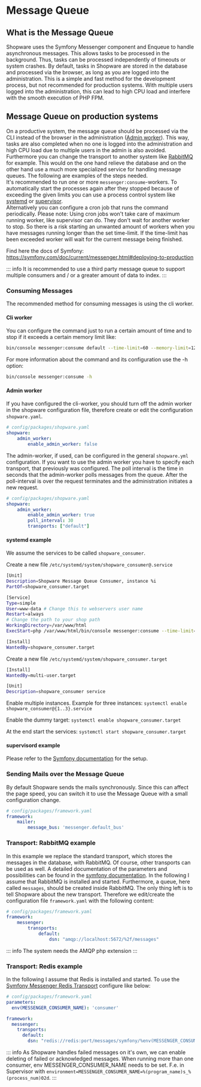 # Message Queue

## What is the Message Queue

Shopware uses the Symfony Messenger component and Enqueue to handle asynchronous messages. This allows tasks to be processed in the background. Thus, tasks can be processed independently of timeouts or system crashes. By default, tasks in Shopware are stored in the database and processed via the browser, as long as you are logged into the administration. This is a simple and fast method for the development process, but not recommended for production systems. With multiple users logged into the administration, this can lead to high CPU load and interfere with the smooth execution of PHP FPM.

## Message Queue on production systems

On a productive system, the message queue should be processed via the CLI instead of the browser in the administration ([Admin worker](#admin-worker)). This way, tasks are also completed when no one is logged into the administration and high CPU load due to multiple users in the admin is also avoided. Furthermore you can change the transport to another system like [RabbitMQ](https://www.rabbitmq.com/) for example. This would on the one hand relieve the database and on the other hand use a much more specialized service for handling message queues. The following are examples of the steps needed.  
It's recommended to run one or more `messenger:consume`-workers. To automatically start the processes again after they stopped because of exceeding the given limits you can use a process control system like [systemd](https://www.freedesktop.org/wiki/Software/systemd/) or [supervisor](http://supervisord.org/running.html).  
Alternatively you can configure a cron job that runs the command periodically. Please note: Using cron jobs won't take care of maximum running worker, like supervisor can do. They don't wait for another worker to stop. So there is a risk starting an unwanted amount of workers when you have messages running longer than the set time-limit. If the time-limit has been exceeded worker will wait for the current message being finished.

Find here the docs of Symfony: <https://symfony.com/doc/current/messenger.html#deploying-to-production>  

::: info
It is recommended to use a third party message queue to support multiple consumers and / or a greater amount of data to index.
:::

### Consuming Messages

The recommended method for consuming messages is using the cli worker.

#### Cli worker

You can configure the command just to run a certain amount of time and to stop if it exceeds a certain memory limit like:

```bash
bin/console messenger:consume default --time-limit=60 --memory-limit=128M
```

For more information about the command and its configuration use the -h option:

```bash
bin/console messenger:consume -h
```

#### Admin worker

If you have configured the cli-worker, you should turn off the admin worker in the shopware configuration file, therefore create or edit the configuration `shopware.yaml`.

```yaml
# config/packages/shopware.yaml
shopware:
    admin_worker:
        enable_admin_worker: false
```

The admin-worker, if used, can be configured in the general `shopware.yml` configuration. If you want to use the admin worker you have to specify each transport, that previously was configured. The poll interval is the time in seconds that the admin-worker polls messages from the queue. After the poll-interval is over the request terminates and the administration initiates a new request.

```yaml
# config/packages/shopware.yaml
shopware:
    admin_worker:
        enable_admin_worker: true
        poll_interval: 30
        transports: ["default"]
```

#### systemd example

We assume the services to be called `shopware_consumer`.

Create a new file `/etc/systemd/system/shopware_consumer@.service`

```bash
[Unit]
Description=Shopware Message Queue Consumer, instance %i
PartOf=shopware_consumer.target

[Service]
Type=simple
User=www-data # Change this to webservers user name
Restart=always
# Change the path to your shop path
WorkingDirectory=/var/www/html
ExecStart=php /var/www/html/bin/console messenger:consume --time-limit=60 --memory-limit=512M

[Install]
WantedBy=shopware_consumer.target
```

Create a new file `/etc/systemd/system/shopware_consumer.target`

```bash
[Install]
WantedBy=multi-user.target

[Unit]
Description=shopware_consumer service
```

Enable multiple instances. Example for three instances:
`systemctl enable shopware_consumer@{1..3}.service`

Enable the dummy target:
`systemctl enable shopware_consumer.target`

At the end start the services:
`systemctl start shopware_consumer.target`

#### supervisord example

Please refer to the [Symfony documentation](https://symfony.com/doc/current/messenger.html#supervisor-configuration) for the setup.

### Sending Mails over the Message Queue

By default Shopware sends the mails synchronously. Since this can affect the page speed, you can switch it to use the Message Queue with a small configuration change.

```yaml
# config/packages/framework.yaml
framework:
    mailer:
        message_bus: 'messenger.default_bus'
```

### Transport: RabbitMQ example

In this example we replace the standard transport, which stores the messages in the database, with RabbitMQ. Of course, other transports can be used as well. A detailed documentation of the parameters and possibilities can be found in the [symfony documentation](https://symfony.com/doc/5.4/messenger.html#amqp-transport). In the following I assume that RabbitMQ is installed and started. Furthermore, a queue, here called `messages`, should be created inside RabbitMQ. The only thing left is to tell Shopware about the new transport. Therefore we edit/create the configuration file `framework.yaml` with the following content:

```yaml
# config/packages/framework.yaml
framework:
    messenger:
        transports:
            default:
                dsn: "amqp://localhost:5672/%2f/messages"
```

::: info
The system needs the AMQP php extension
:::

### Transport: Redis example

In the following I assume that Redis is installed and started. To use the [Symfony Messenger Redis Transport](https://symfony.com/doc/current/messenger.html#redis-transport) configure like below:

```yaml
# config/packages/framework.yaml
parameters:
  env(MESSENGER_CONSUMER_NAME): 'consumer'

framework:
  messenger:
    transports:
      default:
        dsn: "redis://redis:port/messages/symfony/%env(MESSENGER_CONSUMER_NAME)%?delete_after_ack=true&delete_after_reject=true&dbindex=0"
```

::: info
As Shopware handles failed messages on it's own, we can enable deleting of failed or acknowledged messages. When running more than one consumer, env MESSENGER_CONSUMER_NAME needs to be set. F.e. in Supervisor with `environment=MESSENGER_CONSUMER_NAME=%(program_name)s_%(process_num)02d`.
:::
